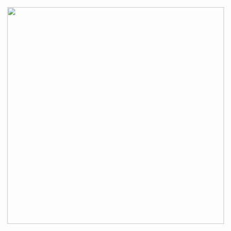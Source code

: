 


<img src="https://media2.giphy.com/media/3r9ctUFGh6QWmFR5F7/giphy.gif?cid=790b76112f3d585a29b1b4085f8360fca350a8471036a9ed&rid=giphy.gif&ct=g" height="500" width="500" />
